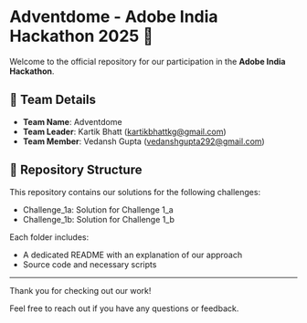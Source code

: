 # Adventdome - Adobe India Hackathon 2025 🚀

Welcome to the official repository for our participation in the **Adobe India Hackathon**.

## 👥 Team Details
- **Team Name**: Adventdome  
- **Team Leader**: Kartik Bhatt (kartikbhattkg@gmail.com)
- **Team Member**: Vedansh Gupta (vedanshgupta292@gmail.com)

## 📂 Repository Structure

This repository contains our solutions for the following challenges:

- Challenge_1a: Solution for Challenge 1_a  
- Challenge_1b: Solution for Challenge 1_b  

Each folder includes:
- A dedicated README with an explanation of our approach
- Source code and necessary scripts


---

Thank you for checking out our work!

Feel free to reach out if you have any questions or feedback.
